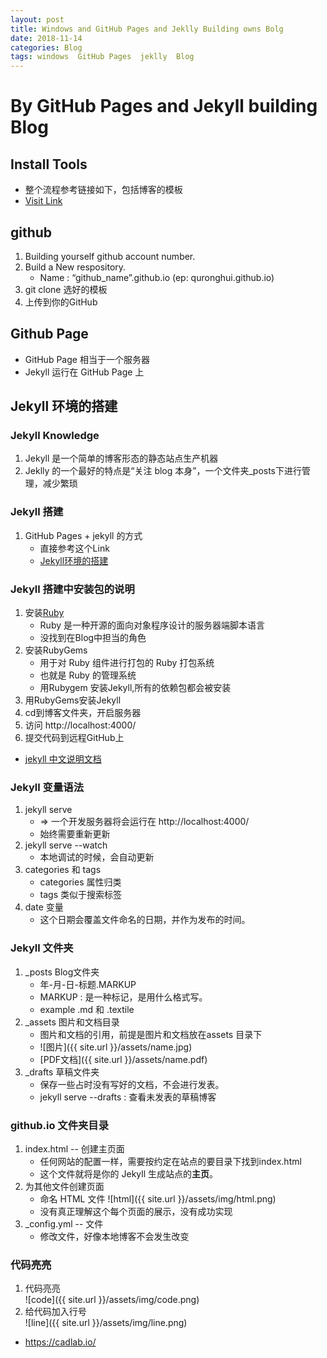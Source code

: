 ```yaml
---
layout: post
title: Windows and GitHub Pages and Jeklly Building owns Bolg
date: 2018-11-14
categories: Blog
tags: windows  GitHub Pages  jeklly  Blog 
---
```


# By GitHub Pages and Jekyll building Blog
## Install Tools
+ 整个流程参考链接如下，包括博客的模板
+ [Visit Link](https://blog.csdn.net/xudailong_blog/article/details/78762262)

## github
1. Building yourself github account number.
2. Build a New respository.
    + Name : “github_name”.github.io (ep: quronghui.github.io)
3. git clone 选好的模板
4. 上传到你的GitHub

## Github Page
+ GitHub Page 相当于一个服务器
+ Jekyll 运行在 GitHub Page 上

## Jekyll 环境的搭建
### Jekyll Knowledge
1. Jekyll 是一个简单的博客形态的静态站点生产机器
2. Jeklly 的一个最好的特点是“关注 blog 本身”，一个文件夹_posts下进行管理，减少繁琐

### Jekyll 搭建
1. GitHub Pages + jekyll 的方式
    + 直接参考这个Link 
    + [Jekyll环境的搭建](https://643435675.github.io/2015/02/15/create-my-blog-with-jekyll/)

### Jekyll 搭建中安装包的说明
1. 安装[Ruby](http://www.runoob.com/ruby/ruby-tutorial.html)
    + Ruby 是一种开源的面向对象程序设计的服务器端脚本语言
    + 没找到在Blog中担当的角色
2. 安装RubyGems
    + 用于对 Ruby 组件进行打包的 Ruby 打包系统
    + 也就是 Ruby 的管理系统
    + 用Rubygem 安装Jekyll,所有的依赖包都会被安装
3. 用RubyGems安装Jekyll
4. cd到博客文件夹，开启服务器
5. 访问 http://localhost:4000/
6. 提交代码到远程GitHub上
+ [jekyll 中文说明文档](https://www.jekyll.com.cn/docs/posts/)

### Jekyll 变量语法
1. jekyll serve 
    + => 一个开发服务器将会运行在 http://localhost:4000/
    + 始终需要重新更新
2. jekyll serve --watch
    + 本地调试的时候，会自动更新 
3. categories 和 tags
    + categories 属性归类
    + tags 类似于搜索标签
4. date 变量
    + 这个日期会覆盖文件命名的日期，并作为发布的时间。

### Jekyll 文件夹   
1. _posts Blog文件夹
    + 年-月-日-标题.MARKUP
    + MARKUP : 是一种标记，是用什么格式写。 
    + example .md 和 .textile
2. _assets 图片和文档目录
    + 图片和文档的引用，前提是图片和文档放在assets 目录下
    + ![图片]({{ site.url }}/assets/name.jpg)
    + [PDF文档]({{ site.url }}/assets/name.pdf)
3. _drafts 草稿文件夹
    + 保存一些占时没有写好的文档，不会进行发表。
    + jekyll serve --drafts : 查看未发表的草稿博客
    
### github.io 文件夹目录
1. index.html -- 创建主页面
    + 任何网站的配置一样，需要按约定在站点的要目录下找到index.html
    + 这个文件就将是你的 Jekyll 生成站点的**主页**。
2. 为其他文件创建页面
    + 命名 HTML 文件
    ![html]({{ site.url }}/assets/img/html.png)
    + 没有真正理解这个每个页面的展示，没有成功实现
3. _config.yml -- 文件
    + 修改文件，好像本地博客不会发生改变
### 代码亮亮
1. 代码亮亮   
    ![code]({{ site.url }}/assets/img/code.png)
2. 给代码加入行号  
    ![line]({{ site.url }}/assets/img/line.png)

 + https://cadlab.io/